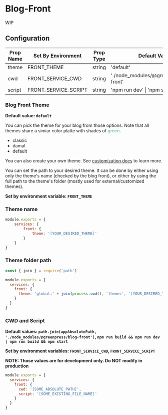 # Blog-Front

WIP

## Configuration

| Prop Name | Set By Environment   | Prop Type | Default Value                           |
|-----------|----------------------|-----------|-----------------------------------------|
| theme     | FRONT_THEME          | string    | 'default'                               |
| cwd       | FRONT_SERVICE_CWD    | string    | './node_modules/@greenpress/blog-front' |
| script    | FRONT_SERVICE_SCRIPT | string    | 'npm run dev' \| 'npm start'            |

### Blog Front Theme

**Default value: `default`**

You can pick the theme for your blog from those options. Note that all themes share a simiar color platte with shades of <span style="color: #42b983">green</span>.
- classic
- damal 
- default

You can also create your own theme. See [customization docs](https://docs.greenpress.info/guide/customize.html) to learn more.

You can set the path to your desired theme. It can be done by either using only the theme's name (checked by the blog front), or either by using the full path to the theme's folder (mostly used for external/customized themes).

**Set by environment variable: `FRONT_THEME`**

### Theme name
```js
module.exports = {
	services: {
		front: {
			theme: '[YOUR_DESIRED_THEME]'
		}
	}
} 
```

### Theme folder path
```js
const { join } = require('path')

module.exports = {
  services: {
    front: {
      theme: 'global:' + join(process.cwd(), 'themes', '[YOUR_DESIRED_THEME]')
    }
  }
}
```

### CWD and Script

**Default values: `path.join(appAbsolutePath, './node_modules/@greenpress/blog-front')`, `npm run build && npm run dev | npm run build && npm start`**

**Set by environment variables: `FRONT_SERVICE_CWD`, `FRONT_SERVICE_SCRIPT`**

**NOTE: Those values are for development only. Do NOT modify in production**

```js
module.exports = {
  services: {
    front: {
      cwd: '[SOME_ABSOLUTE_PATH]',
      script: '[SOME_EXISTING_FILE_NAME]'
    }
  }
}
```